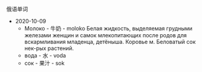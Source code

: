 俄语单词

 - 2020-10-09
   - Молоко - 牛奶 - moloko  Белая жидкость, выделяемая грудными железами женщин и самок млекопитающих после родов для вскармливания младенца, детёныша.
                           Коровье м. Беловатый сок нек-рых растений.
   - вода - 水 - voda  
   - сок - 果汁 - sok  